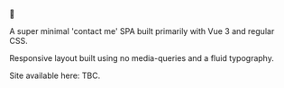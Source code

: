 👋

A super minimal 'contact me' SPA built primarily with Vue 3 and regular CSS.

Responsive layout built using no media-queries and a fluid typography.

Site available here: TBC.
